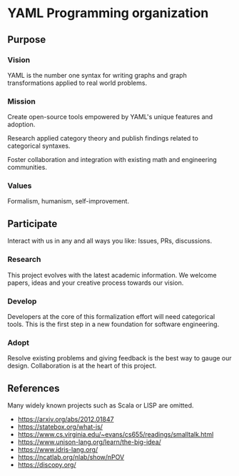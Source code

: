 # YAML Programming organization
## Purpose
### Vision
YAML is the number one syntax for writing graphs and graph transformations applied to real world problems.
### Mission
Create open-source tools empowered by YAML's unique features and adoption.

Research applied category theory and publish findings related to categorical syntaxes.

Foster collaboration and integration with existing math and engineering communities.

### Values
Formalism, humanism, self-improvement.

## Participate
Interact with us in any and all ways you like:
Issues, PRs, discussions.
### Research
This project evolves with the latest academic information.
We welcome papers, ideas and your creative process towards our vision.
### Develop
Developers at the core of this formalization effort will need categorical tools.
This is the first step in a new foundation for software engineering.
### Adopt
Resolve existing problems and giving feedback is the best way to gauge our design.
Collaboration is at the heart of this project.

## References
Many widely known projects such as Scala or LISP are omitted.
* https://arxiv.org/abs/2012.01847
* https://statebox.org/what-is/
* https://www.cs.virginia.edu/~evans/cs655/readings/smalltalk.html
* https://www.unison-lang.org/learn/the-big-idea/
* https://www.idris-lang.org/
* https://ncatlab.org/nlab/show/nPOV
* https://discopy.org/
